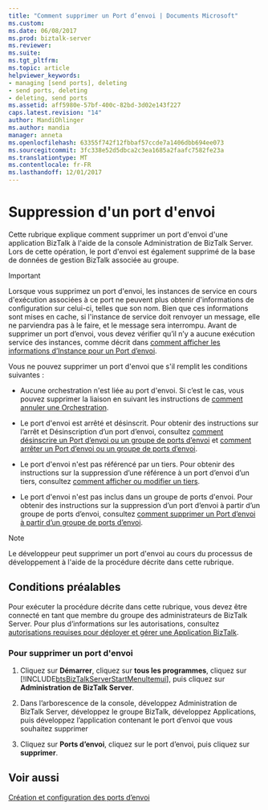 ```yaml
---
title: "Comment supprimer un Port d’envoi | Documents Microsoft"
ms.custom: 
ms.date: 06/08/2017
ms.prod: biztalk-server
ms.reviewer: 
ms.suite: 
ms.tgt_pltfrm: 
ms.topic: article
helpviewer_keywords:
- managing [send ports], deleting
- send ports, deleting
- deleting, send ports
ms.assetid: aff5980e-57bf-400c-82bd-3d02e143f227
caps.latest.revision: "14"
author: MandiOhlinger
ms.author: mandia
manager: anneta
ms.openlocfilehash: 63355f742f12fbbaf57ccde7a1406dbb694ee073
ms.sourcegitcommit: 3fc338e52d5dbca2c3ea1685a2faafc7582fe23a
ms.translationtype: MT
ms.contentlocale: fr-FR
ms.lasthandoff: 12/01/2017
---
```

# <a name="how-to-delete-a-send-port"></a>Suppression d'un port d'envoi
Cette rubrique explique comment supprimer un port d'envoi d'une application BizTalk à l'aide de la console Administration de BizTalk Server. Lors de cette opération, le port d'envoi est également supprimé de la base de données de gestion BizTalk associée au groupe.  
  
> [!IMPORTANT]
>  Lorsque vous supprimez un port d'envoi, les instances de service en cours d'exécution associées à ce port ne peuvent plus obtenir d'informations de configuration sur celui-ci, telles que son nom. Bien que ces informations sont mises en cache, si l'instance de service doit renvoyer un message, elle ne parviendra pas à le faire, et le message sera interrompu. Avant de supprimer un port d’envoi, vous devez vérifier qu’il n’y a aucune exécution service des instances, comme décrit dans [comment afficher les informations d’Instance pour un Port d’envoi](../core/how-to-view-instance-information-for-a-send-port.md).  
  
 Vous ne pouvez supprimer un port d'envoi que s'il remplit les conditions suivantes :  
  
-   Aucune orchestration n'est liée au port d'envoi. Si c’est le cas, vous pouvez supprimer la liaison en suivant les instructions de [comment annuler une Orchestration](../core/how-to-unbind-an-orchestration.md).  
  
-   Le port d'envoi est arrêté et désinscrit. Pour obtenir des instructions sur l’arrêt et Désinscription d’un port d’envoi, consultez [comment désinscrire un Port d’envoi ou un groupe de ports d’envoi](../core/how-to-unenlist-a-send-port-or-send-port-group.md) et [comment arrêter un Port d’envoi ou un groupe de ports d’envoi](../core/how-to-stop-a-send-port-or-send-port-group.md).  
  
-   Le port d'envoi n'est pas référencé par un tiers. Pour obtenir des instructions sur la suppression d’une référence à un port d’envoi d’un tiers, consultez [comment afficher ou modifier un tiers](http://msdn.microsoft.com/library/42e6f3a0-8f7d-4f6c-ab05-a1fab7bf46ca).  
  
-   Le port d'envoi n'est pas inclus dans un groupe de ports d'envoi. Pour obtenir des instructions sur la suppression d’un port d’envoi à partir d’un groupe de ports d’envoi, consultez [comment supprimer un Port d’envoi à partir d’un groupe de ports d’envoi](../core/how-to-remove-a-send-port-from-a-send-port-group.md).  
  
> [!NOTE]
>  Le développeur peut supprimer un port d'envoi au cours du processus de développement à l'aide de la procédure décrite dans cette rubrique.  
  
## <a name="prerequisites"></a>Conditions préalables  
 Pour exécuter la procédure décrite dans cette rubrique, vous devez être connecté en tant que membre du groupe des administrateurs de BizTalk Server. Pour plus d’informations sur les autorisations, consultez [autorisations requises pour déployer et gérer une Application BizTalk](../core/permissions-required-for-deploying-and-managing-a-biztalk-application.md).  
  
### <a name="to-delete-a-send-port"></a>Pour supprimer un port d'envoi  
  
1.  Cliquez sur **Démarrer**, cliquez sur **tous les programmes**, cliquez sur [!INCLUDE[btsBizTalkServerStartMenuItemui](../includes/btsbiztalkserverstartmenuitemui-md.md)], puis cliquez sur **Administration de BizTalk Server**.  
  
2.  Dans l’arborescence de la console, développez Administration de BizTalk Server, développez le groupe BizTalk, développez Applications, puis développez l’application contenant le port d’envoi que vous souhaitez supprimer  
  
3.  Cliquez sur **Ports d’envoi**, cliquez sur le port d’envoi, puis cliquez sur **supprimer**.  
  
## <a name="see-also"></a>Voir aussi  
 [Création et configuration des ports d’envoi](../core/creating-and-configuring-send-ports.md)